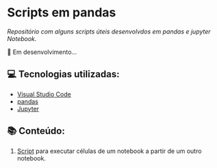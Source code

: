 # Scripts em pandas

*Repositório com alguns scripts úteis desenvolvdos em pandas e jupyter Notebook.*

🚧 Em desenvolvimento...

## 💻 Tecnologias utilizadas:

* [Visual Studio Code](https://code.visualstudio.com/)
* [pandas](https://pandas.pydata.org/)
* [Jupyter](https://jupyter.org/)

 ## 📚 Conteúdo:

 1. [Script](https://github.com/IsahBag/Pandas_scripts/blob/main/script_executar_notebook_diverso.ipynb) para executar células de um notebook a partir de um outro notebook.

